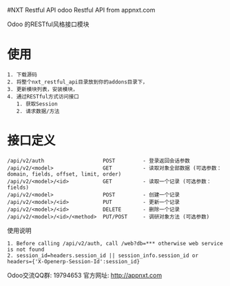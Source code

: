 #NXT Restful API
odoo Restful API from appnxt.com

Odoo 的RESTful风格接口模块

# 使用
```
1. 下载源码
2. 将整个nxt_restful_api目录放到你的addons目录下，
3. 更新模块列表，安装模块，
4. 通过RESTful方式访问接口
   1. 获取Session
   2. 请求数据/方法
```

# 接口定义

```
/api/v2/auth                   POST         - 登录返回会话参数 
/api/v2/<model>                GET          - 读取对象全部数据 (可选参数：domain, fields, offset, limit, order)
/api/v2/<model>/<id>           GET          - 读取一个记录 (可选参数：fields)
/api/v2/<model>                POST         - 创建一个记录
/api/v2/<model>/<id>           PUT          - 更新一个记录
/api/v2/<model>/<id>           DELETE       - 删除一个记录
/api/v2/<model>/<id>/<method>  PUT/POST     - 调研对象方法 (可选参数)
```
使用说明
```
1. Before calling /api/v2/auth, call /web?db=*** otherwise web service is not found
2. session_id=headers.session_id || session_info.session_id or headers={'X-Openerp-Session-Id':session_id}
```
Odoo交流QQ群: 19794653
官方网址: http://appnxt.com

